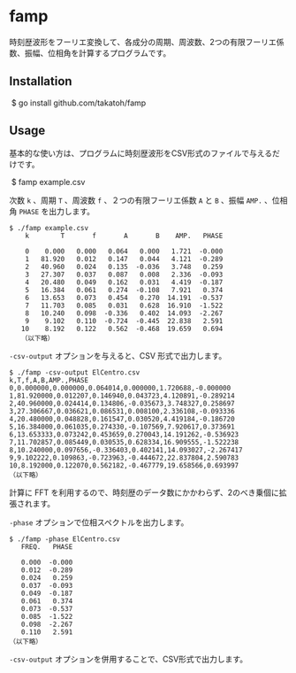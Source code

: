 # famp

時刻歴波形をフーリエ変換して、各成分の周期、周波数、2つの有限フーリエ係数、振幅、位相角を計算するプログラムです。

## Installation

​    $ go install github.com/takatoh/famp

## Usage

基本的な使い方は、プログラムに時刻歴波形をCSV形式のファイルで与えるだけです。

​    $ famp example.csv

次数 `k` 、周期 `T` 、周波数 `f` 、２つの有限フーリエ係数 `A`  と `B` 、振幅 `AMP.` 、位相角 `PHASE` を出力します。

```
$ ./famp example.csv
    k        T       f       A       B    AMP.   PHASE

    0    0.000   0.000   0.064   0.000   1.721  -0.000
    1   81.920   0.012   0.147   0.044   4.121  -0.289
    2   40.960   0.024   0.135  -0.036   3.748   0.259
    3   27.307   0.037   0.087   0.008   2.336  -0.093
    4   20.480   0.049   0.162   0.031   4.419  -0.187
    5   16.384   0.061   0.274  -0.108   7.921   0.374
    6   13.653   0.073   0.454   0.270  14.191  -0.537
    7   11.703   0.085   0.031   0.628  16.910  -1.522
    8   10.240   0.098  -0.336   0.402  14.093  -2.267
    9    9.102   0.110  -0.724  -0.445  22.838   2.591
   10    8.192   0.122   0.562  -0.468  19.659   0.694
   （以下略）
```

`-csv-output` オプションを与えると、CSV 形式で出力します。

```
$ ./famp -csv-output ElCentro.csv
k,T,f,A,B,AMP.,PHASE
0,0.000000,0.000000,0.064014,0.000000,1.720688,-0.000000
1,81.920000,0.012207,0.146940,0.043723,4.120891,-0.289214
2,40.960000,0.024414,0.134806,-0.035673,3.748327,0.258697
3,27.306667,0.036621,0.086531,0.008100,2.336108,-0.093336
4,20.480000,0.048828,0.161547,0.030520,4.419184,-0.186720
5,16.384000,0.061035,0.274330,-0.107569,7.920617,0.373691
6,13.653333,0.073242,0.453659,0.270043,14.191262,-0.536923
7,11.702857,0.085449,0.030535,0.628334,16.909555,-1.522238
8,10.240000,0.097656,-0.336403,0.402141,14.093027,-2.267417
9,9.102222,0.109863,-0.723963,-0.444672,22.837804,2.590783
10,8.192000,0.122070,0.562182,-0.467779,19.658566,0.693997
（以下略）
```

計算に FFT を利用するので、時刻歴のデータ数にかかわらず、2のべき乗個に拡張されます。

`-phase` オプションで位相スペクトルを出力します。


```
$ ./famp -phase ElCentro.csv
   FREQ.   PHASE

   0.000  -0.000
   0.012  -0.289
   0.024   0.259
   0.037  -0.093
   0.049  -0.187
   0.061   0.374
   0.073  -0.537
   0.085  -1.522
   0.098  -2.267
   0.110   2.591
（以下略）
```

`-csv-output` オプションを併用することで、CSV形式で出力します。

